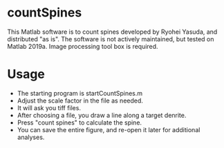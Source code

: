 # countSpines
This Matlab software is to count spines developed by Ryohei Yasuda, and distributed "as is". The software is not actively maintained, but tested on Matlab 2019a. Image processing tool box is required.

# Usage
- The starting program is startCountSpines.m
- Adjust the scale factor in the file as needed.
- It will ask you tiff files.
- After choosing a file, you draw a line along a target denrite.
- Press "count spines" to calculate the spine.
- You can save the entire figure, and re-open it later for additional analyses.

